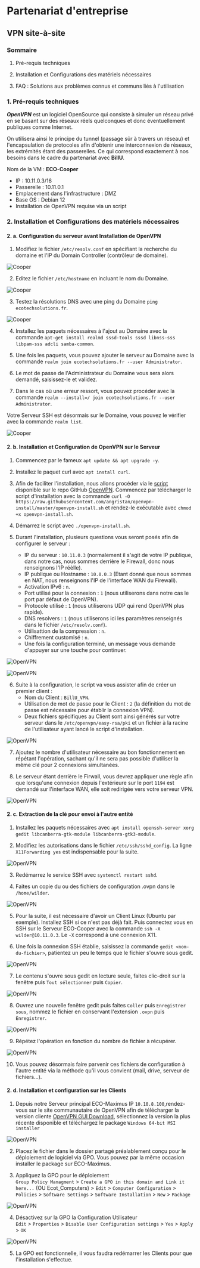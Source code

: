 # Partenariat d'entreprise

## VPN site-à-site

### Sommaire

1. Pré-requis techniques

2. Installation et Configurations des matériels nécessaires

3. FAQ : Solutions aux problèmes connus et communs liés à l'utilisation

### **1. Pré-requis techniques**

**_OpenVPN_** est un logiciel OpenSource qui consiste à simuler un réseau privé en se basant sur des réseaux réels quelconques et donc éventuellement publiques comme Internet.

On utilisera ainsi le principe du tunnel (passage sûr à travers un réseau) et l'encapsulation de protocoles afin d'obtenir une interconnexion de réseaux, les extrémités étant des passerelles. Ce qui correspond exactement à nos besoins dans le cadre du partenariat avec **BillU**.

Nom de la VM : **ECO-Cooper**
* IP : 10.11.0.3/16
* Passerelle : 10.11.0.1
* Emplacement dans l'infrastructure : DMZ
* Base OS : Debian 12
* Installation de OpenVPN requise via un script

### **2. Installation et Configurations des matériels nécessaires**

#### 2. a. Configuration du serveur avant Installation de OpenVPN

1. Modifiez le fichier `/etc/resolv.conf` en spécifiant la recherche du domaine et l'IP du Domain Controller (contrôleur de domaine).

![Cooper](/ressource/S16/cooper/Cooper_01.PNG)

2. Editez le fichier `/etc/hostname` en incluant le nom du Domaine.

![Cooper](/ressource/S16/cooper/Cooper_02.PNG)

3. Testez la résolutions DNS avec une ping du Domaine `ping ecotechsolutions.fr`.

![Cooper](/ressource/S16/cooper/Cooper_03.PNG)

4. Installez les paquets nécessaires à l'ajout au Domaine avec la commande `apt-get install realmd sssd-tools sssd libnss-sss libpam-sss adcli samba-common`.

5. Une fois les paquets, vous pouvez ajouter le serveur au Domaine avec la commande `realm join ecotechsolutions.fr --user Administrator`.

6. Le mot de passe de l'Administrateur du Domaine vous sera alors demandé, saisissez-le et validez.

7. Dans le cas où une erreur ressort, vous pouvez procéder avec la commande `realm --install=/ join ecotechsolutions.fr --user Administrator`.

Votre Serveur SSH est désormais sur le Domaine, vous pouvez le vérifier avec la commande `realm list`.

![Cooper](/ressource/S16/cooper/Cooper_04.PNG)

#### 2. b. Installation et Configuration de OpenVPN sur le Serveur

1. Commencez par le fameux `apt update && apt upgrade -y`.

2. Installez le paquet curl avec `apt install curl`.

3. Afin de faciliter l'installation, nous allons procéder via le [script](https://github.com/angristan/openvpn-install/blob/master/openvpn-install.sh) disponible sur le repo GitHub [OpenVPN](https://github.com/angristan/openvpn-install/tree/master). Commencez par télécharger le script d'installation avec la commande `curl -O https://raw.githubusercontent.com/angristan/openvpn-install/master/openvpn-install.sh` et rendez-le exécutable avec `chmod +x openvpn-install.sh`.

4. Démarrez le script avec `./openvpn-install.sh`.

5. Durant l'installation, plusieurs questions vous seront posés afin de configurer le serveur :
    * IP du serveur : `10.11.0.3` (normalement il s'agit de votre IP publique, dans notre cas, nous sommes derrière le Firewall, donc nous renseignons l'IP réèlle).  
    * IP publique ou Hostname : `10.0.0.3` (Etant donné que nous sommes en NAT, nous renseignons l'IP de l'interface WAN du Firewall).  
    * Activation IPv6 : `n`.  
    * Port utilisé pour la connexion : `1` (nous utiliserons dans notre cas le port par défaut de OpenVPN).  
    * Protocole utilisé : `1` (nous utiliserons UDP qui rend OpenVPN plus rapide).  
    * DNS resolvers : `1` (nous utiliserons ici les paramètres renseignés dans le fichier `/etc/resolv.conf`).
    * Utilisattion de la compression : `n`.
    * Chiffrement customisé : `n`.
    * Une fois la configuration terminé, un message vous demande d'appuyer sur une touche pour continuer.

![OpenVPN](/ressource/S16/cooper/OpenVPN_01.PNG)

![OpenVPN](/ressource/S16/cooper/OpenVPN_02.PNG)

6. Suite à la configuration, le script va vous assister afin de créer un premier client :
    * Nom du Client : `BillU_VPN`.
    * Utilisation de mot de passe pour le Client : `2` (la définition du mot de passe est nécessaire pour établir la connexion VPN).
    * Deux fichiers spécifiques au Client sont ainsi générés sur votre serveur dans le `/etc/openvpn/easy-rsa/pki` et un fichier à la racine de l'utilisateur ayant lancé le script d'installation.

![OpenVPN](/ressource/S16/cooper/OpenVPN_03.PNG)

7. Ajoutez le nombre d'utilisateur nécessaire au bon fonctionnement en répétant l'opération, sachant qu'il ne sera pas possible d'utiliser la même clé pour 2 connexions simultanées.

8. Le serveur étant derrière le Firwall, vous devrez appliquer une règle afin que lorsqu'une connexion depuis l'extérieure sur le port `1194` est demandé sur l'interface WAN, elle soit redirigée vers votre serveur VPN.

![OpenVPN](/ressource/S16/cooper/OpenVPN_FW.PNG)

#### 2. c. Extraction de la clé pour envoi à l'autre entité

1. Installez les paquets nécessaires avec `apt install openssh-server xorg gedit libcanberra-gtk-module libcanberra-gtk3-module`.

2. Modifiez les autorisations dans le fichier `/etc/ssh/sshd_config`. La ligne `X11Forwarding yes` est indispensable pour la suite.

![OpenVPN](/ressource/S16/cooper/OpenVPN_04.PNG)

3. Redémarrez le service SSH avec `systemctl restart sshd`.

4. Faites un copie du ou des fichiers de configuration .ovpn dans le `/home/wilder`.

![OpenVPN](/ressource/S16/cooper/OpenVPN_05.PNG)

5. Pour la suite, il est nécessaire d'avoir un Client Linux (Ubuntu par exemple). Installez SSH si ce n'est pas déjà fait. Puis connectez vous en SSH sur le Serveur ECO-Cooper avec la commande `ssh -X wilder@10.11.0.3`. Le `-X` correspond à une connexion X11.

6. Une fois la connexion SSH établie, saisissez la commande `gedit <nom-du-fichier>`, patientez un peu le temps que le fichier s'ouvre sous gedit.

![OpenVPN](/ressource/S16/cooper/OpenVPN_CLI_01.PNG)

7. Le contenu s'ouvre sous gedit en lecture seule, faites clic-droit sur la fenêtre puis `Tout sélectionner` puis `Copier`.

![OpenVPN](/ressource/S16/cooper/OpenVPN_CLI_02.PNG)

8. Ouvrez une nouvelle fenêtre gedit puis faites `Coller` puis `Enregistrer sous`, nommez le fichier en conservant l'extension `.ovpn` puis `Enregistrer`.

![OpenVPN](/ressource/S16/cooper/OpenVPN_CLI_03.PNG)

9. Répétez l'opération en fonction du nombre de fichier à récupérer.

![OpenVPN](/ressource/S16/cooper/OpenVPN_CLI_04.PNG)

10. Vous pouvez désormais faire parvenir ces fichiers de configuration à l'autre entité via la méthode qu'il vous convient (mail, drive, serveur de fichiers...).

#### 2. d. Installation et configuration sur les Clients

1. Depuis notre Serveur principal ECO-Maximus IP `10.10.8.100`,rendez-vous sur le site communautaire de OpenVPN afin de télécharger la version cliente [OpenVPN GUI Download](https://openvpn.net/community-downloads/), sélectionnez la version la plus récente disponible et téléchargez le package `Windows 64-bit MSI installer`

![OpenVPN](/ressource/S16/cooper/OpenVPN_DLL.PNG)

2. Placez le fichier dans le dossier partagé préalablement conçu pour le déploiement de logiciel via GPO. Vous pouvez par la même occasion installer le package sur ECO-Maximus.

3. Appliquez la GPO pour le déploiement  
`Group Policy Managment` > `Create a GPO in this domain and Link it here...` (OU Ecot_Computers) > `Edit` > `Computer Configuration` > `Policies` > `Software Settings` > `Software Installation` > `New` > `Package`

![OpenVPN](/ressource/S16/cooper/OpenVPN_GPO_01.PNG)

4. Désactivez sur la GPO la Configuration Utilisateur  
`Edit` > `Properties` > `Disable User Configuration settings` > `Yes` > `Apply` > `OK`

![OpenVPN](/ressource/S16/cooper/OpenVPN_GPO_02.PNG)

5. La GPO est fonctionnelle, il vous faudra redémarrer les Clients pour que l'installation s'effectue.


